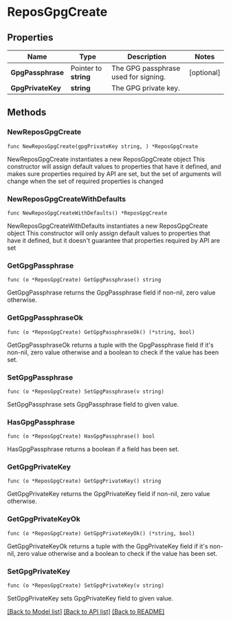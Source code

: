 # ReposGpgCreate

## Properties

Name | Type | Description | Notes
------------ | ------------- | ------------- | -------------
**GpgPassphrase** | Pointer to **string** | The GPG passphrase used for signing. | [optional] 
**GpgPrivateKey** | **string** | The GPG private key. | 

## Methods

### NewReposGpgCreate

`func NewReposGpgCreate(gpgPrivateKey string, ) *ReposGpgCreate`

NewReposGpgCreate instantiates a new ReposGpgCreate object
This constructor will assign default values to properties that have it defined,
and makes sure properties required by API are set, but the set of arguments
will change when the set of required properties is changed

### NewReposGpgCreateWithDefaults

`func NewReposGpgCreateWithDefaults() *ReposGpgCreate`

NewReposGpgCreateWithDefaults instantiates a new ReposGpgCreate object
This constructor will only assign default values to properties that have it defined,
but it doesn't guarantee that properties required by API are set

### GetGpgPassphrase

`func (o *ReposGpgCreate) GetGpgPassphrase() string`

GetGpgPassphrase returns the GpgPassphrase field if non-nil, zero value otherwise.

### GetGpgPassphraseOk

`func (o *ReposGpgCreate) GetGpgPassphraseOk() (*string, bool)`

GetGpgPassphraseOk returns a tuple with the GpgPassphrase field if it's non-nil, zero value otherwise
and a boolean to check if the value has been set.

### SetGpgPassphrase

`func (o *ReposGpgCreate) SetGpgPassphrase(v string)`

SetGpgPassphrase sets GpgPassphrase field to given value.

### HasGpgPassphrase

`func (o *ReposGpgCreate) HasGpgPassphrase() bool`

HasGpgPassphrase returns a boolean if a field has been set.

### GetGpgPrivateKey

`func (o *ReposGpgCreate) GetGpgPrivateKey() string`

GetGpgPrivateKey returns the GpgPrivateKey field if non-nil, zero value otherwise.

### GetGpgPrivateKeyOk

`func (o *ReposGpgCreate) GetGpgPrivateKeyOk() (*string, bool)`

GetGpgPrivateKeyOk returns a tuple with the GpgPrivateKey field if it's non-nil, zero value otherwise
and a boolean to check if the value has been set.

### SetGpgPrivateKey

`func (o *ReposGpgCreate) SetGpgPrivateKey(v string)`

SetGpgPrivateKey sets GpgPrivateKey field to given value.



[[Back to Model list]](../README.md#documentation-for-models) [[Back to API list]](../README.md#documentation-for-api-endpoints) [[Back to README]](../README.md)



